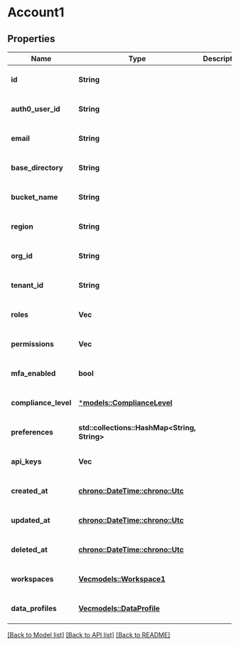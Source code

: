 # Account1

## Properties
Name | Type | Description | Notes
------------ | ------------- | ------------- | -------------
**id** | **String** |  | [optional] [default to None]
**auth0_user_id** | **String** |  | [optional] [default to None]
**email** | **String** |  | [optional] [default to None]
**base_directory** | **String** |  | [optional] [default to None]
**bucket_name** | **String** |  | [optional] [default to None]
**region** | **String** |  | [optional] [default to None]
**org_id** | **String** |  | [optional] [default to None]
**tenant_id** | **String** |  | [optional] [default to None]
**roles** | **Vec<String>** |  | [optional] [default to None]
**permissions** | **Vec<String>** |  | [optional] [default to None]
**mfa_enabled** | **bool** |  | [optional] [default to None]
**compliance_level** | [***models::ComplianceLevel**](ComplianceLevel.md) |  | [optional] [default to None]
**preferences** | **std::collections::HashMap<String, String>** |  | [optional] [default to None]
**api_keys** | **Vec<String>** |  | [optional] [default to None]
**created_at** | [**chrono::DateTime::<chrono::Utc>**](DateTime.md) |  | [optional] [default to None]
**updated_at** | [**chrono::DateTime::<chrono::Utc>**](DateTime.md) |  | [optional] [default to None]
**deleted_at** | [**chrono::DateTime::<chrono::Utc>**](DateTime.md) |  | [optional] [default to None]
**workspaces** | [**Vec<models::Workspace1>**](Workspace1.md) |  | [optional] [default to None]
**data_profiles** | [**Vec<models::DataProfile>**](DataProfile.md) |  | [optional] [default to None]

[[Back to Model list]](../README.md#documentation-for-models) [[Back to API list]](../README.md#documentation-for-api-endpoints) [[Back to README]](../README.md)


